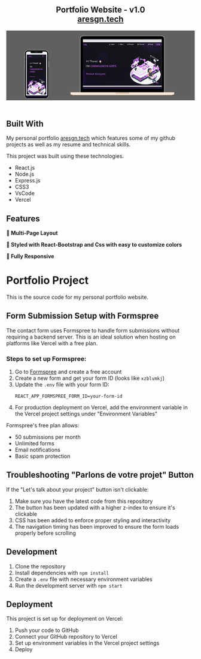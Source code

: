 <h2 align="center">
  Portfolio Website - v1.0<br/>
  <a href="https://kloo.me/Ares-GNIMAGNON" target="_blank">aresgn.tech</a>
</h2>
<div align="center">
  <img alt="Demo" src="./Images/readme-img1.png" />
</div>

<br/>


## Built With

My personal portfolio <a href="https://kloo.me/Ares-GNIMAGNON" target="_blank">aresgn.tech</a> which features some of my github projects as well as my resume and technical skills.<br/>

This project was built using these technologies.

- React.js
- Node.js
- Express.js
- CSS3
- VsCode
- Vercel

## Features

**📖 Multi-Page Layout**

**🎨 Styled with React-Bootstrap and Css with easy to customize colors**

**📱 Fully Responsive**

# Portfolio Project

This is the source code for my personal portfolio website.

## Form Submission Setup with Formspree

The contact form uses Formspree to handle form submissions without requiring a backend server. This is an ideal solution when hosting on platforms like Vercel with a free plan.

### Steps to set up Formspree:

1. Go to [Formspree](https://formspree.io/) and create a free account
2. Create a new form and get your form ID (looks like `xzblvmkj`)
3. Update the `.env` file with your form ID:
   ```
   REACT_APP_FORMSPREE_FORM_ID=your-form-id
   ```
4. For production deployment on Vercel, add the environment variable in the Vercel project settings under "Environment Variables"

Formspree's free plan allows:
- 50 submissions per month
- Unlimited forms
- Email notifications
- Basic spam protection

## Troubleshooting "Parlons de votre projet" Button

If the "Let's talk about your project" button isn't clickable:

1. Make sure you have the latest code from this repository
2. The button has been updated with a higher z-index to ensure it's clickable
3. CSS has been added to enforce proper styling and interactivity
4. The navigation timing has been improved to ensure the form loads properly before scrolling

## Development

1. Clone the repository
2. Install dependencies with `npm install`
3. Create a `.env` file with necessary environment variables
4. Run the development server with `npm start`

## Deployment

This project is set up for deployment on Vercel:

1. Push your code to GitHub
2. Connect your GitHub repository to Vercel
3. Set up environment variables in the Vercel project settings
4. Deploy

